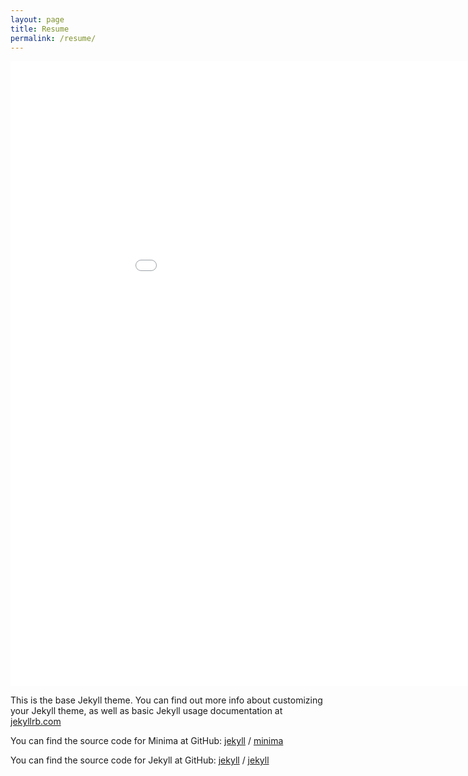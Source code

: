 ```yaml
---
layout: page
title: Resume
permalink: /resume/
---
```


<object data="{{ganeshpimpale.github.io}}{{}}~/ganeshpimpale.github.io/_pdfs/test.pdf" width="1000" height="1000" type='application/pdf'></object>

<embed src="~/ganeshpimpale.github.io/_pdfs/test.pdf" width="1000" height="1000" type='application/pdf'>

This is the base Jekyll theme. You can find out more info about customizing your Jekyll theme, as well as basic Jekyll usage documentation at [jekyllrb.com](https://jekyllrb.com/)

You can find the source code for Minima at GitHub:
[jekyll][jekyll-organization] /
[minima](https://github.com/jekyll/minima)

You can find the source code for Jekyll at GitHub:
[jekyll][jekyll-organization] /
[jekyll](https://github.com/jekyll/jekyll)


[jekyll-organization]: https://github.com/jekyll
